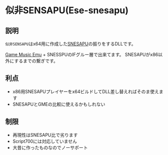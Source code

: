 # 似非SENSAPU(Ese-snesapu)

## 説明

`似非SENSAPU`はx64用に作成した[SNESAPU](https://dgrfactory.jp/spcplay/index.html)の振りをするDLLです。

[Game Music Emu](http://slack.net/~ant/libs/audio.html) + SNESSPUのIFグルー層で出来てます。
SNESAPUがx86以外にするまでの繋ぎです。

## 利点

* x86用SNESAPUプレイヤーをx64ビルドしてDLL差し替えればそのま使えます
* SNESAPUとGMEの比較に使えるかもしれない

## 制限

* 再現性はSNESAPU比で劣ります
* Script700には対応していません
* 大昔に作ったものなのでノーサポート

